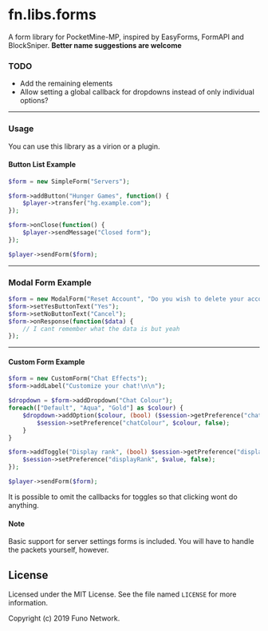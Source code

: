 # fn.libs.forms
A form library for PocketMine-MP, inspired by EasyForms, FormAPI and BlockSniper.
**Better name suggestions are welcome**
  
### TODO
* Add the remaining elements
* Allow setting a global callback for dropdowns instead of only individual options?

------
  
### Usage
You can use this library as a virion or a plugin.

#### Button List Example
```php
$form = new SimpleForm("Servers");

$form->addButton("Hunger Games", function() {
    $player->transfer("hg.example.com");
});

$form->onClose(function() {
    $player->sendMessage("Closed form");
});

$player->sendForm($form);
```

------

### Modal Form Example
```php
$form = new ModalForm("Reset Account", "Do you wish to delete your account? You will lose all your progress.");
$form->setYesButtonText("Yes");
$form->setNoButtonText("Cancel");
$form->onResponse(function($data) {
    // I cant remember what the data is but yeah
});
```

------

#### Custom Form Example
```php
$form = new CustomForm("Chat Effects");
$form->addLabel("Customize your chat!\n\n");

$dropdown = $form->addDropdown("Chat Colour");
foreach(["Default", "Aqua", "Gold"] as $colour) {
    $dropdown->addOption($colour, (bool) ($session->getPreference("chatColour") == $colour), function() use ($session, $colour) {
        $session->setPreference("chatColour", $colour, false);
    }
}

$form->addToggle("Display rank", (bool) $session->getPreference("displayRank"), function(bool $value) use ($session) {
    $session->setPreference("displayRank", $value, false);
});

$player->sendForm($form);
```
It is possible to omit the callbacks for toggles so that clicking wont do anything.  

#### Note
Basic support for server settings forms is included. You will have to handle the packets yourself, however.
  
## License
Licensed under the MIT License. See the file named `LICENSE` for more information.

Copyright (c) 2019 Funo Network.